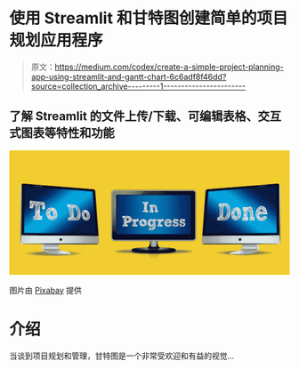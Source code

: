 # 使用 Streamlit 和甘特图创建简单的项目规划应用程序

> 原文：<https://medium.com/codex/create-a-simple-project-planning-app-using-streamlit-and-gantt-chart-6c6adf8f46dd?source=collection_archive---------1----------------------->

## 了解 Streamlit 的文件上传/下载、可编辑表格、交互式图表等特性和功能

![](img/7b35745b778da57793c6cf7a03f7bdc2.png)

图片由 [Pixabay](https://pixabay.com/photos/monitor-plan-done-to-do-4094937/) 提供

# 介绍

当谈到项目规划和管理，甘特图是一个非常受欢迎和有益的视觉…